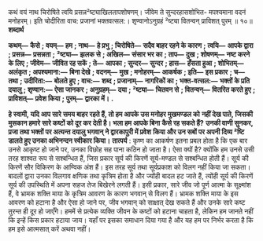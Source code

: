  

कथं वयं नाथ चिरोषिते त्वयि प्रसन्न²ष्ट्याखिलतापशोषणम्। जीवेम ते सुन्दरहासशोभित- मपश्यमाना वदनं मनोहरम्। इति चोदीरिता वाच: प्रजानां भक्तवत्सल:। शृण्वानोऽनुग्रहं ²ष्ट्या वितन्वन् प्राविशत् पुरम् ॥ १०॥ **शब्दार्थ** 

**कथम्—** **कैसे** **; वयम्—** **हम** **; नाथ—** **हे प्रभु** **; चिरोषिते—** **सदैव बाहर रहने के कारण** **; त्वयि—** **आपके द्वारा** **; प्रसन्न—** **प्रसन्नता** **;** **²ष्ट्या—** **झलक से** **; अखिल—** **संसार भर का** **; ताप—** **दुख** **; शोषणम्—** **नष्ट करने के लिए** **; जीवेम—** **जीवित रह सकें** **; ते—** **आपका** **; सुन्दर—** **सुन्दर** **; हास—** **हँसता हुआ** **; शोभितम्—** **अलंकृत** **; अपश्यमाना:—** **बिना देखे** **; वदनम्—** **मुख** **; मनोहरम्—** **आकर्षक** **; इति—** **इस प्रकार** **; च—** **तथा** **; उदीरिता:—** **बोलते हुए** **; वाच:—** **शब्द** **; प्रजानाम्—** **नागरिकों का** **; भक्त-वत्सल:—** **भक्तों के प्रति दयालु** **; शृण्वान:—** **ऐसा जानकर** **; अनुग्रहम्—** **दया** **; ²ष्ट्या—** **चितवन से** **; वितन्वन्—** **वितरित करते हुए** **;** **प्राविशत्—** **प्रवेश किया** **; पुरम्—** **द्वारका में।** **.** 

**हे स्वामी, यदि आप सारे समय बाहर रहते हैं, तो हम आपके उस मनोहर मुखमण्डल को** **नहीं देख पाते, जिसकी मुसकान हमारे सारे कष्टों को दूर कर देती है। भला हम आपके बिना** **कैसे रह सकते हैं?** **उनकी वाणी सुनकर, प्रजा तथा भक्तों पर अत्यन्त दयालु भगवान् ने द्वारकापुरी में प्रवेश** **किया और उन सबों पर अपनी दिव्य ²ष्टि डालते हुए उनका अभिनन्दन स्वीकार किया।** **तात्पर्य** : कृष्ण का आकर्षण इतना प्रबल होता है कि एक बार उनसे आकृष्ट हो जाने पर, उनका विछोह सह पाना कठिन हो जाता है। ऐसा क्यों है? क्योंकि हम उनसे उसी तरह शाश्वत रूप से सश्बन्धित हैं, जिस प्रकार सूर्य की किरणें सूर्य-मण्डल से सश्बन्धित होती हैं। सूर्य की किरणें सौर विकिरण के आण्विक अंश हैं। इस तरह सूर्य तथा सूर्यप्रकाश को विलग नहीं किया जा सकता। बादलों द्वारा उनका विलगाव क्षणिक तथा कृत्रिम होता है और ज्योंही बादल हट जाते हैं, त्योंही सूर्य की किरणें सूर्य की उपस्थिति में अपना सहज तेज बिखेरने लगती हैं। इसी प्रकार, सारे जीव जो पूर्ण आत्मा के सूक्ष्मांश हैं, वे भ्रामक शक्ति माया के कृत्रिम आवरण के कारण भगवान् से विलग हैं। भ्रामक शक्ति माया के इस आवरण को हटाना है और ऐसा हो जाने पर, जीव भगवान् को साक्षात् देख सकते हैं और उनके सारे कष्ट तुरन्त ही दूर हो जाएँगे। हममें से प्रत्येक व्यक्ति जीवन के कष्टों को हटाना चाहता है, लेकिन हम जानते नहीं कि इन्हें किस प्रकार हटाया जाय। यहाँ पर इसका समाधान दिया गया है और यह हम पर निर्भर करता है कि हम इसे आत्मसात् करें अथवा नहीं। 